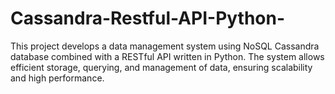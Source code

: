 # Cassandra-Restful-API-Python-
This project develops a data management system using NoSQL Cassandra database combined with a RESTful API written in Python. The system allows efficient storage, querying, and management of data, ensuring scalability and high performance.
